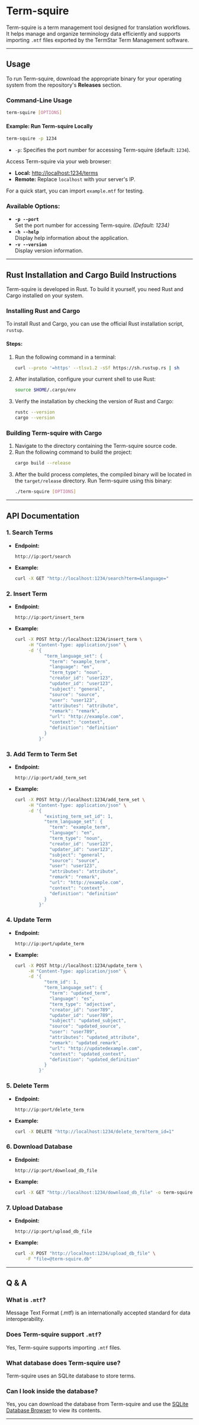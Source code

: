 # Term-squire
Term-squire is a term management tool designed for translation workflows. It helps manage and organize terminology data efficiently and supports importing `.mtf` files exported by the TermStar Term Management software. 

---

## Usage
To run Term-squire, download the appropriate binary for your operating system from the repository's **Releases** section.

### Command-Line Usage
```bash
term-squire [OPTIONS]
```

#### Example: Run Term-squire Locally
```bash
term-squire -p 1234
```
- `-p`: Specifies the port number for accessing Term-squire (default: `1234`).

Access Term-squire via your web browser:
- **Local:** [http://localhost:1234/terms](http://localhost:1234/terms)
- **Remote:** Replace `localhost` with your server's IP.

For a quick start, you can import `example.mtf` for testing.

### Available Options:
- **`-p --port`**  
   Set the port number for accessing Term-squire. *(Default: 1234)*
- **`-h --help`**  
   Display help information about the application.
- **`-v --version`**  
   Display version information.

---

## Rust Installation and Cargo Build Instructions
Term-squire is developed in Rust. To build it yourself, you need Rust and Cargo installed on your system.

### Installing Rust and Cargo
To install Rust and Cargo, you can use the official Rust installation script, `rustup`.

#### Steps:
1. Run the following command in a terminal:
   ```bash
   curl --proto '=https' --tlsv1.2 -sSf https://sh.rustup.rs | sh
   ```
2. After installation, configure your current shell to use Rust:
   ```bash
   source $HOME/.cargo/env
   ```
3. Verify the installation by checking the version of Rust and Cargo:
   ```bash
   rustc --version
   cargo --version
   ```

### Building Term-squire with Cargo
1. Navigate to the directory containing the Term-squire source code.
2. Run the following command to build the project:
   ```bash
   cargo build --release
   ```
3. After the build process completes, the compiled binary will be located in the `target/release` directory. Run Term-squire using this binary:
   ```bash
   ./term-squire [OPTIONS]
   ```

---

## API Documentation

### 1. Search Terms
- **Endpoint:**
  ```
  http://ip:port/search
  ```
- **Example:**
  ```bash
  curl -X GET "http://localhost:1234/search?term=&language="
  ```

### 2. Insert Term
- **Endpoint:**
  ```
  http://ip:port/insert_term
  ```
- **Example:**
  ```bash
  curl -X POST http://localhost:1234/insert_term \
       -H "Content-Type: application/json" \
       -d '{
             "term_language_set": {
               "term": "example_term",
               "language": "en",
               "term_type": "noun",
               "creator_id": "user123",
               "updater_id": "user123",
               "subject": "general",
               "source": "source",
               "user": "user123",
               "attributes": "attribute",
               "remark": "remark",
               "url": "http://example.com",
               "context": "context",
               "definition": "definition"
             }
           }'
  ```

### 3. Add Term to Term Set
- **Endpoint:**
  ```
  http://ip:port/add_term_set
  ```
- **Example:**
  ```bash
  curl -X POST http://localhost:1234/add_term_set \
       -H "Content-Type: application/json" \
       -d '{
             "existing_term_set_id": 1,
             "term_language_set": {
               "term": "example_term",
               "language": "en",
               "term_type": "noun",
               "creator_id": "user123",
               "updater_id": "user123",
               "subject": "general",
               "source": "source",
               "user": "user123",
               "attributes": "attribute",
               "remark": "remark",
               "url": "http://example.com",
               "context": "context",
               "definition": "definition"
             }
           }'
  ```

### 4. Update Term
- **Endpoint:**
  ```
  http://ip:port/update_term
  ```
- **Example:**
  ```bash
  curl -X POST http://localhost:1234/update_term \
       -H "Content-Type: application/json" \
       -d '{
             "term_id": 1,
             "term_language_set": {
               "term": "updated_term",
               "language": "es",
               "term_type": "adjective",
               "creator_id": "user789",
               "updater_id": "user789",
               "subject": "updated_subject",
               "source": "updated_source",
               "user": "user789",
               "attributes": "updated_attribute",
               "remark": "updated_remark",
               "url": "http://updatedexample.com",
               "context": "updated_context",
               "definition": "updated_definition"
             }
           }'
  ```

### 5. Delete Term
- **Endpoint:**
  ```
  http://ip:port/delete_term
  ```
- **Example:**
  ```bash
  curl -X DELETE "http://localhost:1234/delete_term?term_id=1"
  ```

### 6. Download Database
- **Endpoint:**
  ```
  http://ip:port/download_db_file
  ```
- **Example:**
  ```bash
  curl -X GET "http://localhost:1234/download_db_file" -o term-squire.db
  ```

### 7. Upload Database
- **Endpoint:**
  ```
  http://ip:port/upload_db_file
  ```
- **Example:**
  ```bash
  curl -X POST "http://localhost:1234/upload_db_file" \
      -F "file=@term-squire.db"
  ```

---

## Q & A

### What is `.mtf`?
Message Text Format (.mtf) is an internationally accepted standard for data interoperability.

### Does Term-squire support `.mtf`?
Yes, Term-squire supports importing `.mtf` files.

### What database does Term-squire use?
Term-squire uses an SQLite database to store terms.

### Can I look inside the database?
Yes, you can download the database from Term-squire and use the [SQLite Database Browser](https://sqlitebrowser.org/dl/) to view its contents.

---
